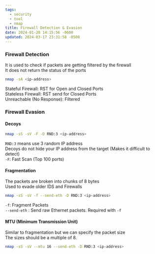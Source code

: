 ```yaml
---
tags:
  - security
  - tool
  - nmap
title: Firewall Detection & Evasion
date: 2024-01-28 14:15:56 -0600
updated: 2024-03-17 23:31:58 -0500
---
```


### Firewall Detection

It is used to check if packets are getting filtered by the firewall  
It does not return the status of the ports

````bash
nmap -sA <ip-address>
````

Stateful Firewall: RST for Open and Closed Ports  
Stateless Firewall: RST send for Closed Ports  
Unreachable (No Response): Filtered

### Firewall Evasion

#### Decoys

````bash
nmap -sS -sV -F -D RND:3 <ip-address>
````

`RND:3` means use 3 random IP address  
Decoys do not hide your  IP address from the target (Makes it difficult to detect)  
`-F`: Fast Scan (Top 100 ports)
#### Fragmentation

The packets are broken into chunks of 8 bytes  
Used to evade older IDS and Firewalls

````bash
nmap -sS -sV -f --send-eth -D RND:3 <ip-address>
````

`-f`: Fragment Packets  
`--send-eth` : Send raw Ethernet packets. Required with `-f`

#### MTU (Minimum Transmission Unit)

Similar to fragmentation but we can specify the packet size  
The sizes should be a multiple of 8.

````bash
nmap -sS -sV --mtu 16 --send-eth -D RND:3 <ip-address>
````
